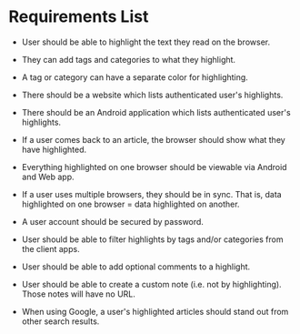 # Requirements List

* User should be able to highlight the text they read on the browser.

* They can add tags and categories to what they highlight.

* A tag or category can have a separate color for highlighting.  

* There should be a website which lists authenticated user's highlights.

* There should be an Android application which lists authenticated user's highlights. 

* If a user comes back to an article, the browser should show what they have highlighted.

* Everything highlighted on one browser should be viewable via Android and Web app.

* If a user uses multiple browsers, they should be in sync. That is, data highlighted on one browser = data highlighted on another. 

* A user account should be secured by password. 

* User should be able to filter highlights by tags and/or categories from the client apps.

* User should be able to add optional comments to a highlight.

* User should be able to create a custom note (i.e. not by highlighting). Those notes will have no URL. 

* When using Google, a user's highlighted articles should stand out from other search results. 

